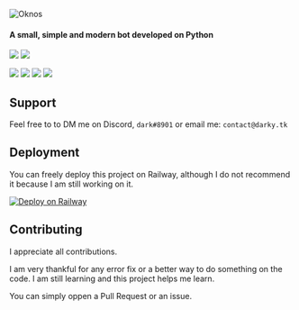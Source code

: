 
![Oknos](https://media.discordapp.net/attachments/816109841852006500/937873916649676830/Oknos_Banner_1.png)

####  A small, simple and modern bot developed on Python
![](https://img.shields.io/github/license/BruhDark/Oknos) ![](https://img.shields.io/github/release-date/BruhDark/Oknos?style=flat)

![](https://img.shields.io/github/last-commit/BruhDark/Oknos?style=flat) ![](https://img.shields.io/github/commits-since/BruhDark/Oknos/main/main?style=flat) ![](https://img.shields.io/github/commit-activity/w/BruhDark/Oknos?style=flat) ![](https://img.shields.io/github/repo-size/BruhDark/Oknos?style=flat)
## Support

Feel free to to DM me on Discord, `dark#8901` or email me: `contact@darky.tk`


## Deployment

You can freely deploy this project on Railway, although I do not recommend it because I am still working on it.

[![Deploy on Railway](https://railway.app/button.svg)](https://railway.app/new/template?template=https%3A%2F%2Fgithub.com%2FBruhDark%2FOknos&envs=DISCORD_TOKEN&DISCORD_TOKENDesc=Your+Discord+token&referralCode=O6nnMN)


## Contributing

I appreciate all contributions.

I am very thankful for any error fix or a better way to do something on the code. I am still learning and this project helps me learn.

You can simply oppen a Pull Request or an issue.
